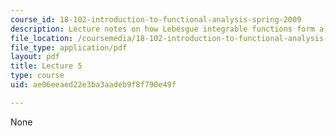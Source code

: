 ```yaml
---
course_id: 18-102-introduction-to-functional-analysis-spring-2009
description: Lecture notes on how Lebesgue integrable functions form a linear space.
file_location: /coursemedia/18-102-introduction-to-functional-analysis-spring-2009/ae06eeaed22e3ba3aadeb9f8f790e49f_MIT18_102s09_lec05.pdf
file_type: application/pdf
layout: pdf
title: Lecture 5
type: course
uid: ae06eeaed22e3ba3aadeb9f8f790e49f

---
```

None